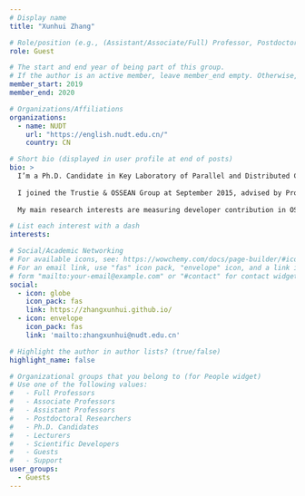 ```yaml
---
# Display name
title: "Xunhui Zhang"

# Role/position (e.g., (Assistant/Associate/Full) Professor, Postdoctoral Researchers, Ph.D. Candidate)
role: Guest

# The start and end year of being part of this group.
# If the author is an active member, leave member_end empty. Otherwise, fill in.
member_start: 2019
member_end: 2020

# Organizations/Affiliations
organizations:
  - name: NUDT
    url: "https://english.nudt.edu.cn/"
    country: CN

# Short bio (displayed in user profile at end of posts)
bio: >
  I’m a Ph.D. Candidate in Key Laboratory of Parallel and Distributed Computing (PDL), National University of Defense Technology (NUDT), China. From 2018 to 2022 (expected).
  
  I joined the Trustie & OSSEAN Group at September 2015, advised by Prof. Huaimin Wang. Before that I graduated with a B.Eng. in Computer Science and Technology from Sichuan University in 2015.
  
  My main research interests are measuring developer contribution in OSS, code clone detection and blockchain based OSS copyright protection. Before that I have worked on the developer behavior analysis and recommendation, and automatic code summarization and code search.

# List each interest with a dash
interests:

# Social/Academic Networking
# For available icons, see: https://wowchemy.com/docs/page-builder/#icons
# For an email link, use "fas" icon pack, "envelope" icon, and a link in the
# form "mailto:your-email@example.com" or "#contact" for contact widget.
social:
  - icon: globe
    icon_pack: fas
    link: https://zhangxunhui.github.io/
  - icon: envelope
    icon_pack: fas
    link: 'mailto:zhangxunhui@nudt.edu.cn'

# Highlight the author in author lists? (true/false)
highlight_name: false

# Organizational groups that you belong to (for People widget)
# Use one of the following values: 
#   - Full Professors
#   - Associate Professors
#   - Assistant Professors
#   - Postdoctoral Researchers
#   - Ph.D. Candidates
#   - Lecturers
#   - Scientific Developers
#   - Guests
#   - Support
user_groups:
  - Guests
---
```

